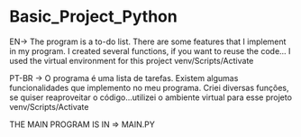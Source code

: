 # Basic_Project_Python
EN-> The program is a to-do list. There are some features that I implement in my program. I created several functions, if you want to reuse the code... I used the virtual environment for this project
venv/Scripts/Activate

PT-BR -> O programa é uma lista de tarefas. Existem algumas funcionalidades que implemento no meu programa. Criei diversas funções, se quiser reaproveitar o código...utilizei o ambiente virtual para esse projeto
venv/Scripts/Activate

THE MAIN PROGRAM IS IN => MAIN.PY

